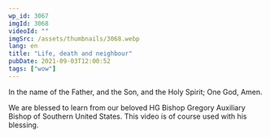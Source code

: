 ```yaml
---
wp_id: 3067
imgId: 3068
videoId: ""
imgSrc: /assets/thumbnails/3068.webp
lang: en
title: "Life, death and neighbour"
pubDate: 2021-09-03T12:00:52
tags: ["wow"]
---
```


<!-- page: 6 -->

<p>In the name of the Father, and the Son, and the Holy Spirit; One God, Amen.</p>
<p>We are blessed to learn from our beloved HG Bishop Gregory Auxiliary Bishop of Southern United States. This video is of course used with his blessing.</p>
<p>&nbsp;</p>
<p>&nbsp;</p>
